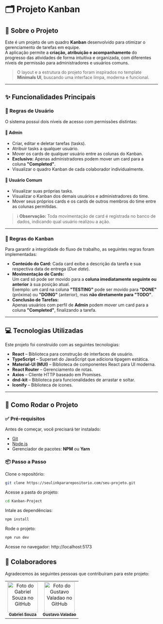 # 🗂️ Projeto Kanban

## 📖 Sobre o Projeto

Este é um projeto de um quadro **Kanban** desenvolvido para otimizar o gerenciamento de tarefas em equipe.  
A aplicação permite a **criação, atribuição e acompanhamento** do progresso das atividades de forma intuitiva e organizada, com diferentes níveis de permissão para administradores e usuários comuns.

> O layout e a estrutura do projeto foram inspirados no template **Minimals UI**, buscando uma interface limpa, moderna e funcional.

---

## ✨ Funcionalidades Principais

### 🔐 Regras de Usuário

O sistema possui dois níveis de acesso com permissões distintas:

#### 👑 Admin
- Criar, editar e deletar tarefas (tasks).
- Atribuir tasks a qualquer usuário.
- Mover os cards de qualquer usuário entre as colunas do Kanban.
- **Exclusivo:** Apenas administradores podem mover um card para a coluna **"Completed"**.
- Visualizar o quadro Kanban de cada colaborador individualmente.

#### 👤 Usuário Comum
- Visualizar suas próprias tasks.
- Visualizar o Kanban dos demais usuários e administradores do time.
- Mover seus próprios cards e os cards de outros membros do time entre as colunas permitidas.

> ℹ️ **Observação:** Toda movimentação de card é registrada no banco de dados, indicando qual usuário realizou a ação.

---

### 🧩 Regras do Kanban

Para garantir a integridade do fluxo de trabalho, as seguintes regras foram implementadas:

- **Conteúdo do Card:** Cada card exibe a descrição da tarefa e sua respectiva data de entrega (_Due date_).
- **Movimentação de Cards:**  
  Um card só pode ser movido para a **coluna imediatamente seguinte ou anterior** à sua posição atual.  
  Exemplo: um card na coluna **"TESTING"** pode ser movido para **"DONE"** (próxima) ou **"DOING"** (anterior), mas **não diretamente para "TODO"**.
- **Conclusão de Tarefas:**  
  Apenas usuários com perfil de **Admin** podem mover um card para a coluna **"Completed"**, finalizando a tarefa.

---

## 💻 Tecnologias Utilizadas

Este projeto foi construído com as seguintes tecnologias:

- **React** – Biblioteca para construção de interfaces de usuário.
- **TypeScript** – Superset do JavaScript que adiciona tipagem estática.
- **Material-UI (MUI)** – Biblioteca de componentes React para UI moderna.
- **React Router** – Gerenciamento de rotas.
- **Axios** – Cliente HTTP baseado em Promises.
- **dnd-kit** – Biblioteca para funcionalidades de arrastar e soltar.
- **Iconify** – Biblioteca de ícones.

---

## 🚀 Como Rodar o Projeto

### ✅ Pré-requisitos

Antes de começar, você precisará ter instalado:

- [Git](https://git-scm.com)
- [Node.js](https://nodejs.org/)
- Gerenciador de pacotes: **NPM** ou **Yarn**

### 📦 Passo a Passo

Clone o repositório:

```bash
git clone https://seulinkpararepositorio.com/seu-projeto.git
```

Acesse a pasta do projeto:

```bash
cd Kanban-Project
```
Intale as dependências:

```bash
npm install
```
Rode o projeto:

```bash
npm run dev
```

Acesse no navegador: http://localhost:5173


## 🤝 Colaboradores

Agradecemos às seguintes pessoas que contribuíram para este projeto:

<table>
  <tr>
    <td align="center">
      <a href="https://github.com/biellSouza2005" title="GitHub do Gabriel Souza">
        <img src="https://github.com/biellSouza2005.png" width="100px;" alt="Foto do Gabriel Souza no GitHub"/><br>
        <sub>
          <b>Gabriel Souza</b>
        </sub>
      </a>
    </td>
    <td align="center">
      <a href="https://github.com/GustavoAlvesValadao" title="GitHub do Gustavo Valadao">
        <img src="https://github.com/GustavoAlvesValadao.png" width="100px;" alt="Foto do Gustavo Valadao no GitHub"/><br>
        <sub>
          <b>Gustavo Valadao</b>
        </sub>
      </a>
    </td>
  </tr>
</table>
